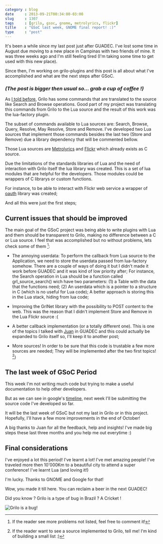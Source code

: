 ```yaml
---
category : blog
date     : 2013-09-21T00:34:00-03:00
slug     : 1307
tags     : [grilo, gsoc, gnome, metrolyrics, flickr]
title    : "GSoC last week, GNOME final report! :)"
type     : "post"
---
```


It's been a while since my last post just after GUADEC. I've lost some
time in August due moving to a new place in Campinas with two friends of
mine. It was three weeks ago and I'm still feeling tired (I'm taking
some time to get used with this new place).

Since then, I'm working on grilo-plugins and this post is all about what
I've accomplished and what are the next steps after GSoC.

### *(The post is bigger then usual so... grab a cup of coffee !)*

As [I told
before](http://www.victortoso.com/planet-gsoc-project-and-brazil.html),
Grilo has some commands that are translated to the source like Search
and Browse operations. Good part of my project was translating this
commands from Grilo to the Lua source and the result of this work was
the lua-factory plugin.

The subset of commands available to Lua sources are: Search, Browse,
Query, Resolve, May Resolve, Store and Remove. I've developed two Lua
sources that implement those commands besides the last two (Store and
Remove) due a library dependency that will be commented bellow.

Those Lua sources are [Metrolyrics](http://www.metrolyrics.com/) and
[Flickr](https://www.flickr.com/) which already exists as C source.

Due the limitations of the standards libraries of Lua and the need of
interaction with Grilo itself the lua library was created. This is a set
of lua modules that are helpful for the developers. Those modules could
be wrappers of C librarys or custom functions.

For instance, to be able to interact with Flickr web service a wrapper
of [oauth](http://en.wikipedia.org/wiki/OAuth) library was created;

And all this were just the first steps;

## Current issues that should be improved

The main goal of the GSoC project was being able to write plugins with
Lua and them should be transparent to Grilo, making no difference
between a C or Lua source. I feel that was accomplished but no without
problems, lets check some of them [^1]:

[^1]: If the reader see more problems not listed, feel free to comment it!

* The annoying userdata: To perform the callback from Lua source to
  the Application, we need to store the userdata passed from
  lua-factory somehow. There are a couple of ways of doing it but I
  didn't made it work before GUADEC and it was kind of low priority
  after; For instance, the Search operation in Lua should be a
  function called grl\_source\_search() wich have two parameters:
  \(1) a Table with the data that the functions need; (2) An userdata which
  is a pointer to a structure in C (which is no useful for Lua code); A
  better approach is storing this in the Lua stack, hiding from lua code;

* Improving the GrlNet library with the possibility to POST content to
  the web. This was the reason that I didn't implement Store and
  Remove in the Lua Flickr source :(

* A better callback implementation (or a totally different one). This
  is one of the topics I talked with
  [Juan](http://www.igalia.com/nc/igalia-247/igalian/item/jasuarez/)
  in GUADEC and this could actually be expanded to Grilo itself so,
  I'll keep it to another post;

* More sources! In order to be sure that this code is trustable a few
  more sources are needed; They will be implemented after the two
  first topics! [^2])

[^2]: If the reader want to see a source implemented to Grilo,
      tell me! I'm kind of building a small list :)


## The last week of GSoC Period

This week I'm not writing much code but trying to make a useful
documentation to help other developers.

But as we can see in google's
[timeline](http://www.google-melange.com/gsoc/events/google/gsoc2013),
next week I'll be submitting the source code I've developed so far.

It will be the last week of GSoC but not my last in Grilo or in this
project. Hopefully, I'll have a few more improvements in the end of
October!

A big thanks to Juan for all the feedback, help and insights! I've made
big steps these last three months and you help me out everytime :)

## Final considerations

I've enjoyed a lot this period! I've learnt a lot! I've met amazing
people! I've traveled more then 10'000Km to a beautiful city to attend a
super conference! I've learnt Lua (and loving it!)

I'm lucky. Thanks to GNOME and Google for that!

Wow, you made it till here. You can reclaim a beer in the next GUADEC!

Did you know ? Grilo is a type of bug in Brazil ? A Cricket !

![Grilo is a bug!](/images/1307-01-grilo-cricket.png)
